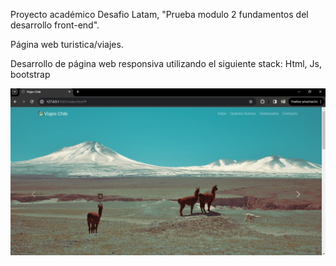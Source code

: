 Proyecto académico Desafio Latam, "Prueba modulo 2 fundamentos del desarrollo front-end". 

Página web turistica/viajes.

Desarrollo de página web responsiva utilizando el siguiente stack: Html, Js, bootstrap


  
![](screenshot.jpg) 
